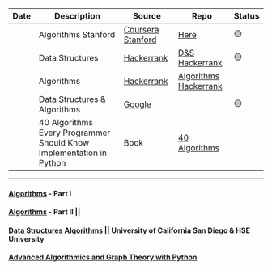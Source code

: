 
|Date |Description|Source|Repo  |Status|
|---- | --------- |------|------|------|
| | Algorithms Stanford | [Coursera Stanford](https://www.coursera.org/specializations/algorithms) | [Here](./Algorithms_Stanford/Algorithms_Stanford/README.md) |🟡|
| | Data Structures|[Hackerrank](https://www.hackerrank.com/domains/data-structures) |[D&S Hackerrank](./Data_Structures_Hackerrank) |🟡|
| | Algorithms |[Hackerrank](https://www.hackerrank.com/domains/algorithms) |[Algorithms Hackerrank]() ||
| | Data Structures & Algorithms |[Google](https://techdevguide.withgoogle.com/paths/data-structures-and-algorithms) | |🟡|
| | 40 Algorithms Every Programmer Should Know Implementation in Python | Book  |[40 Algorithms](./40_Algorithms_Every_Programmer_Should_Know)|||  

----
#### [Algorithms](https://www.coursera.org/learn/algorithms-part1) - Part I 
#### [Algorithms](https://www.coursera.org/learn/algorithms-part2) - Part II || 
#### [Data Structures Algorithms](https://www.coursera.org/specializations/data-structures-algorithms) || University of California San Diego & HSE University
#### [Advanced Algorithmics and Graph Theory with Python](https://learning.edx.org/course/course-v1:IMTx+NET04x+3T2018/home) 
